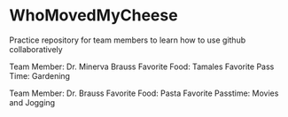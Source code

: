 # WhoMovedMyCheese
Practice repository for team members to learn how to use github collaboratively 

Team Member: Dr. Minerva Brauss     Favorite Food: Tamales    Favorite Pass Time:  Gardening

Team Member: Dr. Brauss  Favorite Food: Pasta   Favorite Passtime: Movies and Jogging 

